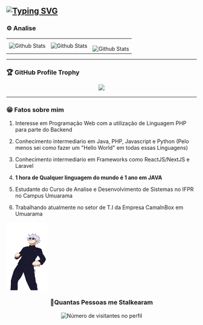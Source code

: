 ## [![Typing SVG](https://readme-typing-svg.herokuapp.com?font=Times&pause=3000&color=F70000&width=435&lines=Ol%C3%A1+meu+nome+%C3%A9+Douglas+Ryosuke+Mitui+Sugano)](https://git.io/typing-svg)

### ⚙️ Analise

<table>
  <tr>
    <td>
      <img
        align="left"
        src="https://github-readme-stats.vercel.app/api?username=Drmsugano&theme=dark&hide_border=false&include_all_commits=true"
        alt="Github Stats"
      />
    </td>
    <td>
      <img
        align="left"
        src="https://github-readme-stats.vercel.app/api/top-langs/?username=Drmsugano&theme=dark&hide_border=false&include_all_commits=true&count_private=true&layout=compact"
        alt="Github Stats"
      />
    </td>
    <td>
      <br />
      <img
        align="left"
        src="https://github-readme-streak-stats.herokuapp.com/?user=Drmsugano&theme=dark&hide_border=false"
        alt="Github Stats"
      />
    </td>
  </tr>
</table>

--- 

### 🏆 GitHub Profile Trophy

<p align="center">
  <a
    href="https://github.com/ryo-ma/github-profile-trophy"
    title="repositório de troféus"
  >
    <img
      width="800"
      src="https://github-profile-trophy.vercel.app/?username=Drmsugano&column=8&theme=darkhub&no-frame=true&no-bg=true"
    />
  </a>
</p>

---

### 😁 Fatos sobre mim
<ol>
 <li>
   <p>Interesse em Programação Web com a utilização de Linguagem PHP para parte do Backend</p>
 </li>
 <li>
 <p>Conhecimento intermediario em Java, PHP, Javascript e Python (Pelo menos sei como fazer um "Hello World" em todas essas Linguagens)</p>
 </li>
  <li>
    <p>Conhecimento intermediario em Frameworks como ReactJS/NextJS e Laravel</p>
  </li>
  <li>
    <p>
      <b>1 hora de Qualquer linguagem do mundo é 1 ano em JAVA</b>
    </p>
  </li>
 <li>
   Estudante do Curso de Analise e Desenvolvimento de Sistemas no IFPR no Campus Umuarama
 </li>
 <li>
   <p>Trabalhando atualmente no setor de T.I da Empresa CamaInBox em Umuarama</p>
 </li>
</ol>
<div style="display: flex; justify-content: space-between">
  <img src="gojo.gif" width="110px" height="180px">
</div>
<div align="center">
  <h3><b>📍Quantas Pessoas me Stalkearam</b></h3>
</div>

<p align="center">
  <img
    src="https://profile-counter.glitch.me/Drmsugano/count.svg"
    alt="Número de visitantes no perfil"
  />
</p>
